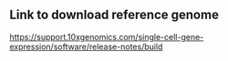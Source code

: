 ## Link to download reference genome
https://support.10xgenomics.com/single-cell-gene-expression/software/release-notes/build

